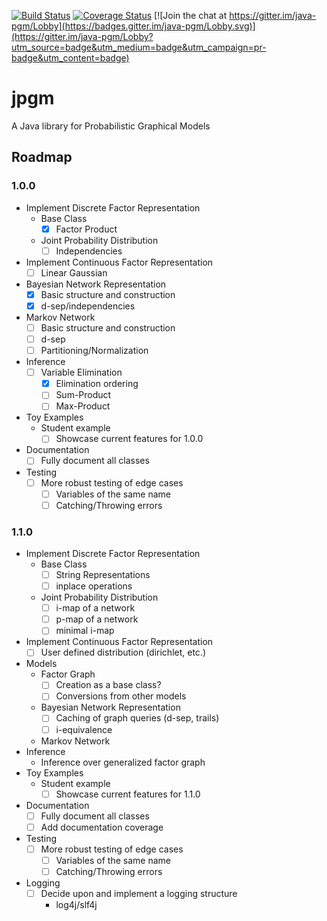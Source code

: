 [![Build Status](https://travis-ci.org/smcmill2/jpgm.svg?branch=master)](https://travis-ci.org/smcmill2/jpgm) [![Coverage Status](https://coveralls.io/repos/github/smcmill2/jpgm/badge.svg?branch=master)](https://coveralls.io/github/smcmill2/jpgm?branch=master) [![Join the chat at https://gitter.im/java-pgm/Lobby](https://badges.gitter.im/java-pgm/Lobby.svg)](https://gitter.im/java-pgm/Lobby?utm_source=badge&utm_medium=badge&utm_campaign=pr-badge&utm_content=badge)

# jpgm

A Java library for Probabilistic Graphical Models

## Roadmap
### 1.0.0
- Implement Discrete Factor Representation
    - Base Class
        - [x] Factor Product
    - Joint Probability Distribution
        - [ ] Independencies
- Implement Continuous Factor Representation
    - [ ] Linear Gaussian
- Bayesian Network Representation
    - [x] Basic structure and construction
    - [x] d-sep/independencies
- Markov Network
    - [ ] Basic structure and construction
    - [ ] d-sep
    - [ ] Partitioning/Normalization
- Inference
    - [ ] Variable Elimination
        - [x] Elimination ordering
        - [ ] Sum-Product
        - [ ] Max-Product
- Toy Examples
    - Student example
        - [ ] Showcase current features for 1.0.0
- Documentation
    - [ ] Fully document all classes
- Testing
    - [ ] More robust testing of edge cases
        - [ ] Variables of the same name
        - [ ] Catching/Throwing errors
        
### 1.1.0
- Implement Discrete Factor Representation
    - Base Class
        - [ ] String Representations
        - [ ] inplace operations
    - Joint Probability Distribution
        - [ ] i-map of a network
        - [ ] p-map of a network
        - [ ] minimal i-map
- Implement Continuous Factor Representation
    - [ ] User defined distribution (dirichlet, etc.)
- Models
    - Factor Graph
        - [ ] Creation as a base class?
        - [ ] Conversions from other models
    - Bayesian Network Representation
        - [ ] Caching of graph queries (d-sep, trails)
        - [ ] i-equivalence
    - Markov Network
- Inference
    - Inference over generalized factor graph
- Toy Examples
    - Student example
        - [ ] Showcase current features for 1.1.0
- Documentation
    - [ ] Fully document all classes
    - [ ] Add documentation coverage
- Testing
    - [ ] More robust testing of edge cases
        - [ ] Variables of the same name
        - [ ] Catching/Throwing errors
- Logging
    - [ ] Decide upon and implement a logging structure
        - log4j/slf4j
